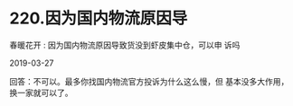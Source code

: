 # 220.因为国内物流原因导

春暖花开 : 因为国内物流原因导致货没到虾皮集中仓，可以申 诉吗

2019-03-27

回答：不可以。最多你找国内物流官方投诉为什么这么慢，但 基本没多大作用，换一家就可以了。